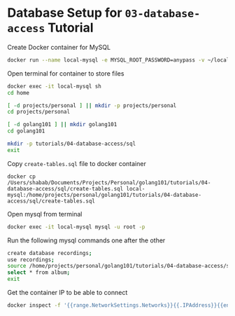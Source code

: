 # Database Setup for `03-database-access` Tutorial

Create Docker container for MySQL
```bash
docker run --name local-mysql -e MYSQL_ROOT_PASSWORD=anypass -v ~/local-mysql-vol:/var/lib/mysql -p 3306:3306 -d mysql/mysql-server:5.7
```

Open terminal for container to store files
```bash
docker exec -it local-mysql sh
cd home

[ -d projects/personal ] || mkdir -p projects/personal
cd projects/personal

[ -d golang101 ] || mkdir golang101
cd golang101

mkdir -p tutorials/04-database-access/sql 
exit
```

Copy `create-tables.sql` file to docker container
```
docker cp /Users/shabab/Documents/Projects/Personal/golang101/tutorials/04-database-access/sql/create-tables.sql local-mysql:/home/projects/personal/golang101/tutorials/04-database-access/sql/create-tables.sql
```

Open mysql from terminal
```bash
docker exec -it local-mysql mysql -u root -p
```

Run the following mysql commands one after the other
```bash
create database recordings;
use recordings;
source /home/projects/personal/golang101/tutorials/04-database-access/sql/create-tables.sql
select * from album;
exit
```

Get the container IP to be able to connect
```bash
docker inspect -f '{{range.NetworkSettings.Networks}}{{.IPAddress}}{{end}}' local-mysql
```

